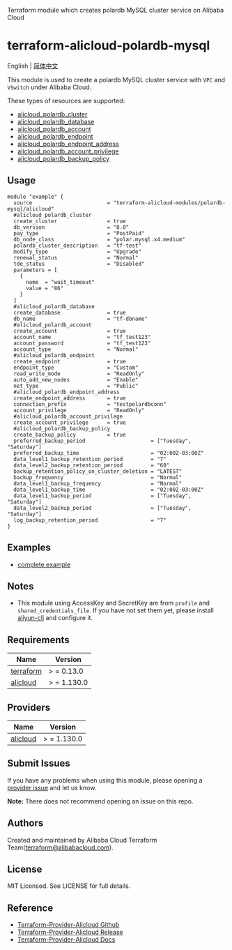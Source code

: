 Terraform module which creates polardb MySQL cluster service on Alibaba Cloud

terraform-alicloud-polardb-mysql
=====================================================================

English | [简体中文](README-CN.md)

This module is used to create a polardb MySQL cluster service with `VPC` and `VSwitch` under Alibaba Cloud.

These types of resources are supported:


* [alicloud_polardb_cluster](https://registry.terraform.io/providers/aliyun/alicloud/latest/docs/resources/polardb_cluster)
* [alicloud_polardb_database](https://registry.terraform.io/providers/aliyun/alicloud/latest/docs/resources/polardb_database)
* [alicloud_polardb_account](https://registry.terraform.io/providers/aliyun/alicloud/latest/docs/resources/polardb_account)
* [alicloud_polardb_endpoint](https://registry.terraform.io/providers/aliyun/alicloud/latest/docs/resources/polardb_endpoint)
* [alicloud_polardb_endpoint_address](https://registry.terraform.io/providers/aliyun/alicloud/latest/docs/resources/polardb_endpoint_address)
* [alicloud_polardb_account_privilege](https://registry.terraform.io/providers/aliyun/alicloud/latest/docs/resources/polardb_account_privilege)
* [alicloud_polardb_backup_policy](https://registry.terraform.io/providers/aliyun/alicloud/latest/docs/resources/polardb_backup_policy)

## Usage

```hcl
module "example" {
  source                        = "terraform-alicloud-modules/polardb-mysql/alicloud"
  #alicloud_polardb_cluster
  create_cluster                = true
  db_version                    = "8.0" 
  pay_type                      = "PostPaid"
  db_node_class                 = "polar.mysql.x4.medium"
  polardb_cluster_description   = "tf-test"
  modify_type                   = "Upgrade"
  renewal_status                = "Normal"
  tde_status                    = "Disabled"
  parameters = [
    {
      name  = "wait_timeout"
      value = "86"
    }
  ]
  #alicloud_polardb_database
  create_database               = true
  db_name                       = "tf-dbname"
  #alicloud_polardb_account
  create_account                = true
  account_name                  = "tf_test123" 
  account_password              = "tf_test123"
  account_type                  = "Normal"
  #alicloud_polardb_endpoint
  create_endpoint               = true
  endpoint_type                 = "Custom"
  read_write_mode               = "ReadOnly"
  auto_add_new_nodes            = "Enable"
  net_type                      = "Public"
  #alicloud_polardb_endpoint_address
  create_endpoint_address       = true
  connection_prefix             = "testpolardbconn"
  account_privilege             = "ReadOnly"
  #alicloud_polardb_account_privilege
  create_account_privilege      = true
  #alicloud_polardb_backup_policy
  create_backup_policy          = true
  preferred_backup_period                     = ["Tuesday", "Saturday"]
  preferred_backup_time                       = "02:00Z-03:00Z"
  data_level1_backup_retention_period         = "7"
  data_level2_backup_retention_period         = "60"
  backup_retention_policy_on_cluster_deletion = "LATEST"
  backup_frequency                            = "Normal"
  data_level1_backup_frequency                = "Normal"
  data_level1_backup_time                     = "02:00Z-03:00Z"
  data_level1_backup_period                   = ["Tuesday", "Saturday"]
  data_level2_backup_period                   = ["Tuesday", "Saturday"]
  log_backup_retention_period                 = "7"
}
```

## Examples

* [complete example](https://github.com/terraform-alicloud-modules/terraform-alicloud-polardb-mysql/tree/main/examples/complete)

## Notes

* This module using AccessKey and SecretKey are from `profile` and `shared_credentials_file`. If you have not set them
  yet, please install [aliyun-cli](https://github.com/aliyun/aliyun-cli#installation) and configure it.

## Requirements

| Name | Version |
|------|---------|
| <a name="requirement_terraform"></a> [terraform](#requirement\_terraform) | > = 0.13.0 |
| <a name="requirement_alicloud"></a> [alicloud](#requirement\_alicloud) | > = 1.130.0 |

## Providers

| Name | Version |
|------|---------|
| <a name="provider_alicloud"></a> [alicloud](#provider\_alicloud) | > = 1.130.0 |

## Submit Issues

If you have any problems when using this module, please opening
a [provider issue](https://github.com/aliyun/terraform-provider-alicloud/issues/new) and let us know.

**Note:** There does not recommend opening an issue on this repo.

## Authors

Created and maintained by Alibaba Cloud Terraform Team(terraform@alibabacloud.com).

## License

MIT Licensed. See LICENSE for full details.

## Reference

* [Terraform-Provider-Alicloud Github](https://github.com/aliyun/terraform-provider-alicloud)
* [Terraform-Provider-Alicloud Release](https://releases.hashicorp.com/terraform-provider-alicloud/)
* [Terraform-Provider-Alicloud Docs](https://registry.terraform.io/providers/aliyun/alicloud/latest/docs)
